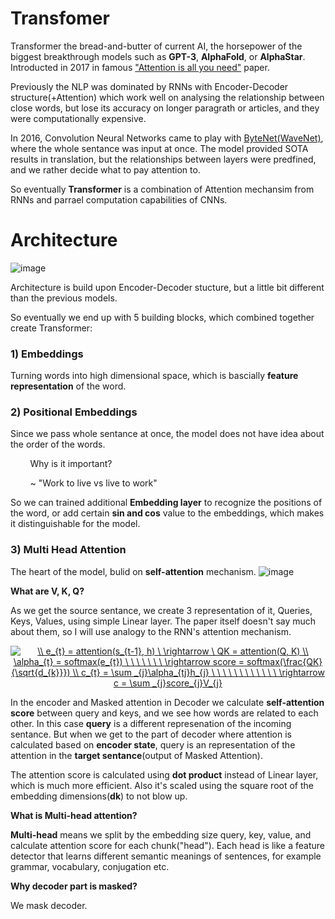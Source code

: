 # Transfomer
Transformer the bread-and-butter of current AI, the horsepower of the biggest breakthrough models such as __GPT-3__, __AlphaFold__, or __AlphaStar__. Introducted in 2017 in famous ["Attention is all you need"](https://arxiv.org/pdf/1706.03762.pdf) paper. 

Previously the NLP was dominated by RNNs with Encoder-Decoder structure(+Attention) which work well on analysing the relationship between close words, but lose its accuracy on longer paragrath or articles, and they were computationally expensive. 

In 2016, Convolution Neural Networks came to play with [ByteNet(WaveNet)](https://deepmind.com/blog/article/wavenet-generative-model-raw-audio), where the whole sentance was input at once. The model provided SOTA results in translation, but the relationships between layers were predfined, and we rather decide what to pay attention to. 

So eventually __Transformer__ is a combination of Attention mechansim from RNNs and parrael computation capabilities of CNNs. 

# Architecture

![image](https://github.com/maciejbalawejder/DeepLearning-collection/blob/main/NLP/Transformer/transformerE-D.png)

Architecture is build upon Encoder-Decoder stucture, but a little bit different than the previous models. 

So eventually we end up with 5 building blocks, which combined together create Transformer:
### 1) __Embeddings__  
Turning words into high dimensional space, which is bascially __feature representation__ of the word.
### 2) __Positional Embeddings__
Since we pass whole sentance at once, the model does not have idea about the order of the words. 

&nbsp;&nbsp;&nbsp;&nbsp;&nbsp;&nbsp;&nbsp; Why is it important? 

&nbsp;&nbsp;&nbsp;&nbsp;&nbsp;&nbsp;&nbsp; ~ "Work to live vs live to work"

So we can trained additional __Embedding layer__ to recognize the positions of the word, or add certain __sin and cos__ value to the embeddings, which makes it distinguishable for the model.

### 3) __Multi Head Attention__ 
The heart of the model, bulid on __self-attention__ mechanism.
![image](https://github.com/maciejbalawejder/DeepLearning-collection/blob/main/NLP/Transformer/multihead.PNG)

__What are V, K, Q?__

As we get the source sentance, we create 3 representation of it, Queries, Keys, Values, using simple Linear layer. The paper itself doesn't say much about them, so I will use analogy to the RNN's attention mechanism.
<p align="center">
<a href="https://www.codecogs.com/eqnedit.php?latex=\dpi{120}&space;\\&space;e_{t}&space;=&space;attention(s_{t-1},&space;h)&space;\&space;\rightarrow&space;\&space;QK&space;=&space;attention(Q,&space;K)&space;\\&space;\alpha_{t}&space;=&space;softmax(e_{t})&space;\&space;\&space;\&space;\&space;\&space;\&space;\&space;\rightarrow&space;score&space;=&space;softmax(\frac{QK}{\sqrt{d_{k}}})&space;\\&space;c_{t}&space;=&space;\sum&space;_{j}\alpha_{tj}h_{j}&space;\&space;\&space;\&space;\&space;\&space;\&space;\&space;\&space;\&space;\&space;\&space;\&space;\rightarrow&space;c&space;=&space;\sum&space;_{j}score_{j}V_{j}" target="_blank"><img src="https://latex.codecogs.com/gif.latex?\dpi{120}&space;\\&space;e_{t}&space;=&space;attention(s_{t-1},&space;h)&space;\&space;\rightarrow&space;\&space;QK&space;=&space;attention(Q,&space;K)&space;\\&space;\alpha_{t}&space;=&space;softmax(e_{t})&space;\&space;\&space;\&space;\&space;\&space;\&space;\&space;\rightarrow&space;score&space;=&space;softmax(\frac{QK}{\sqrt{d_{k}}})&space;\\&space;c_{t}&space;=&space;\sum&space;_{j}\alpha_{tj}h_{j}&space;\&space;\&space;\&space;\&space;\&space;\&space;\&space;\&space;\&space;\&space;\&space;\&space;\rightarrow&space;c&space;=&space;\sum&space;_{j}score_{j}V_{j}" title="\\ e_{t} = attention(s_{t-1}, h) \ \rightarrow \ QK = attention(Q, K) \\ \alpha_{t} = softmax(e_{t}) \ \ \ \ \ \ \ \rightarrow score = softmax(\frac{QK}{\sqrt{d_{k}}}) \\ c_{t} = \sum _{j}\alpha_{tj}h_{j} \ \ \ \ \ \ \ \ \ \ \ \ \rightarrow c = \sum _{j}score_{j}V_{j}" /></a>
</p>

In the encoder and Masked attention in Decoder we calculate __self-attention score__ between query and keys, and we see how words are related to each other. In this case __query__ is a different represenation of the incoming sentance. 
But when we get to the part of decoder where attention is calculated based on __encoder state__, query is an representation of the attention in the __target sentance__(output of Masked Attention). 

The attention score is calculated using __dot product__ instead of Linear layer, which is much more efficient. Also it's scaled using the square root of the embedding dimensions(__dk__) to not blow up.

__What is Multi-head attention?__

__Multi-head__ means we split by the embedding size query, key, value, and calculate attention score for each chunk("head"). Each head is like a feature detector that learns different semantic meanings of sentences, for example grammar, vocabulary, conjugation etc. 

__Why decoder part is masked?__

We mask decoder.




